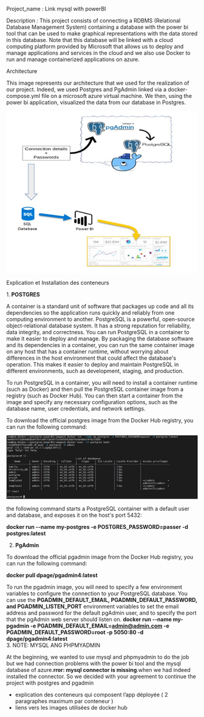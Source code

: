 Project_name : Link mysql with powerBI

Description :
This project consists of connecting a RDBMS (Relational Database Management System) containing a database with the power bi tool that 
can be used to make graphical representations with the data stored in this database.
Note that this database will be linked with a cloud computing platform provided by Microsoft that allows us to deploy and manage
applications and services in the cloud and we also use Docker to run and manage containerized applications on azure.


Architecture


This image represents our architecture that we used for the realization of our project. Indeed, we used Postgres and PgAdmin linked via a docker-compose.yml file on a microsoft azure virtual machine. We then, using the power bi application, visualized the data from our database in Postgres.


![alt text](https://github.com/771999489/mysql-powerBI/blob/main/images/architechture%20du%20projet.JPG)


Explication et Installation des conteneurs</br>

1.<b> POSTGRES</b>


A container is a standard unit of software that packages up code and all its dependencies so the application runs quickly and reliably from one computing environment to another. PostgreSQL is a powerful, open-source object-relational database system. It has a strong reputation for reliability, data integrity, and correctness.
You can run PostgreSQL in a container to make it easier to deploy and manage. By packaging the database software and its dependencies in a container, you can run the same container image on any host that has a container runtime, without worrying about differences in the host environment that could affect the database's operation. This makes it easier to deploy and maintain PostgreSQL in different environments, such as development, staging, and production.



To run PostgreSQL in a container, you will need to install a container runtime (such as Docker) and then pull the PostgreSQL container image from a registry (such as Docker Hub). You can then start a container from the image and specify any necessary configuration options, such as the database name, user credentials, and network settings.

To download the official postgres image from the Docker Hub registry, you can run the following command:

![alt text](https://github.com/771999489/mysql-powerBI/blob/main/images/run%20postgres.JPG)


the following command starts a PostgreSQL container with a default user and database, and exposes it on the host's port 5432:

<b>docker run --name my-postgres -e POSTGRES_PASSWORD=passer -d postgres:latest</b>

2. <b>PgAdmin</b>


To download the official pgadmin image from the Docker Hub registry, you can run the following command:

<b>docker pull dpage/pgadmin4:latest</b>

To run the pgadmin image, you will need to specify a few environment variables to configure the connection to your PostgreSQL database. You can use the <b>PGADMIN_DEFAULT_EMAIL, PGADMIN_DEFAULT_PASSWORD, and PGADMIN_LISTEN_PORT</b> environment variables to set the email address and password for the default pgAdmin user, and to specify the port that the pgAdmin web server should listen on.
<b>docker run --name my-pgadmin -e PGADMIN_DEFAULT_EMAIL=admin@admin.com -e PGADMIN_DEFAULT_PASSWORD=root -p 5050:80 -d dpage/pgadmin4:latest
</b></br>
3. NOTE: MYSQL ANG PHPMYADMIN

At the beginning, we wanted to use mysql and phpmyadmin to do the job but we had connection problems with the power bi tool and the mysql database of azure.<b>rror: mysql connector is missing</b>.when we had indeed installed the connector. So we decided with your agreement to continue the project with postgres and pgadmin

- explication des conteneurs qui composent l’app déployée ( 2 paragraphes maximum par conteneur )
- liens vers les images utilisées de docker hub



